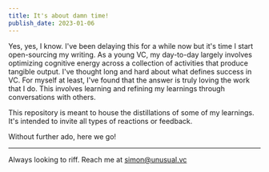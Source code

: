 ```yaml
---
title: It's about damn time!
publish_date: 2023-01-06
---
```


Yes, yes, I know. I've been delaying this for a while now but it's time I start open-sourcing my writing. As a young VC, my day-to-day largely involves optimizing cognitive energy across a collection of activities that produce tangible output. I've thought long and hard about what defines success in VC. For myself at least, I've found that the answer is truly loving the work that I do. This involves learning and refining my learnings through conversations with others.

This repository is meant to house the distillations of some of my learnings. It's intended to invite all types of reactions or feedback.

Without further ado, here we go!

---

Always looking to riff. Reach me at simon@unusual.vc
